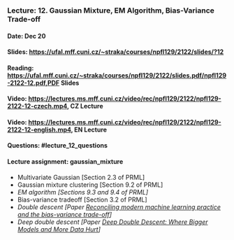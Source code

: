 ### Lecture: 12. Gaussian Mixture, EM Algorithm, Bias-Variance Trade-off
#### Date: Dec 20
#### Slides: https://ufal.mff.cuni.cz/~straka/courses/npfl129/2122/slides/?12
#### Reading: https://ufal.mff.cuni.cz/~straka/courses/npfl129/2122/slides.pdf/npfl129-2122-12.pdf,PDF Slides
#### Video: https://lectures.ms.mff.cuni.cz/video/rec/npfl129/2122/npfl129-2122-12-czech.mp4, CZ Lecture
#### Video: https://lectures.ms.mff.cuni.cz/video/rec/npfl129/2122/npfl129-2122-12-english.mp4, EN Lecture
#### Questions: #lecture_12_questions
#### Lecture assignment: gaussian_mixture

- Multivariate Gaussian [Section 2.3 of PRML]
- Gaussian mixture clustering [Section 9.2 of PRML]
- _EM algorithm [Sections 9.3 and 9.4 of PRML]_
- Bias-variance tradeoff [Section 3.2 of PRML]
- _Double descent [Paper [Reconciling modern machine learning practice and the bias-variance trade-off](https://arxiv.org/abs/1812.11118)]_
- _Deep double descent [Paper [Deep Double Descent: Where Bigger Models and More Data Hurt](https://arxiv.org/abs/1912.02292)]_

